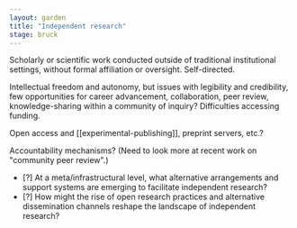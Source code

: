 ```yaml
---  
layout: garden
title: "Independent research"
stage: bruck
---
```


Scholarly or scientific work conducted outside of traditional institutional settings, without formal affiliation or oversight. Self-directed. 

Intellectual freedom and autonomy, but issues with legibility and credibility, few opportunities for career advancement, collaboration, peer review, knowledge-sharing within a community of inquiry? Difficulties accessing funding.

Open access and [[experimental-publishing]], preprint servers, etc.?

Accountability mechanisms? (Need to look more at recent work on "community peer review".)

- [?] At a meta/infrastructural level, what alternative arrangements and support systems are emerging to facilitate independent research?
- [?] How might the rise of open research practices and alternative dissemination channels reshape the landscape of independent research?